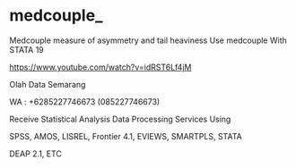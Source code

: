 # medcouple_
Medcouple measure of asymmetry and tail heaviness Use medcouple With STATA 19

https://www.youtube.com/watch?v=idRST6Lf4jM

Olah Data Semarang

WA : +6285227746673 (085227746673)

Receive Statistical Analysis Data Processing Services Using

SPSS, AMOS, LISREL, Frontier 4.1, EVIEWS, SMARTPLS, STATA

DEAP 2.1, ETC

